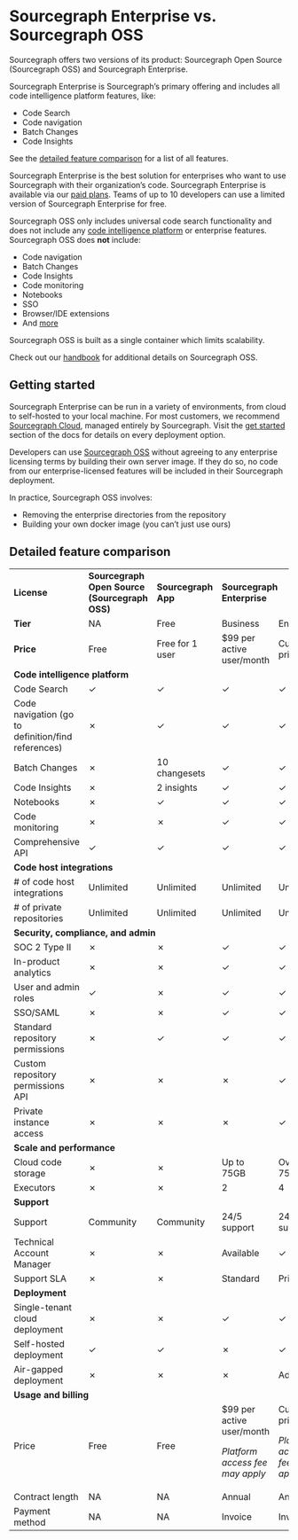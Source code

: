 # Sourcegraph Enterprise vs. Sourcegraph OSS

Sourcegraph offers two versions of its product: Sourcegraph Open Source (Sourcegraph OSS) and Sourcegraph Enterprise. 

Sourcegraph Enterprise is Sourcegraph’s primary offering and includes all code intelligence platform features, like:

- Code Search
- Code navigation
- Batch Changes
- Code Insights

See the [detailed feature comparison](#detailed-feature-comparison) for a list of all features.

Sourcegraph Enterprise is the best solution for enterprises who want to use Sourcegraph with their organization’s code. Sourcegraph Enterprise is available via our [paid plans](https://about.sourcegraph.com/pricing). Teams of up to 10 developers can use a limited version of Sourcegraph Enterprise for free.

Sourcegraph OSS only includes universal code search functionality and does not include any [code intelligence platform](https://about.sourcegraph.com/blog/code-search-to-code-intelligence) or enterprise features. Sourcegraph OSS does **not** include:

- Code navigation
- Batch Changes
- Code Insights
- Code monitoring
- Notebooks
- SSO
- Browser/IDE extensions
- And [more](#detailed-feature-comparison) 

Sourcegraph OSS is built as a single container which limits scalability. 

Check out our [handbook](https://handbook.sourcegraph.com/departments/engineering/product/process/gtm/licensing/) for additional details on Sourcegraph OSS. 

## Getting started
Sourcegraph Enterprise can be run in a variety of environments, from cloud to self-hosted to your local machine. For most customers, we recommend [Sourcegraph Cloud](https://about.sourcegraph.com/get-started?t=enterprise/), managed entirely by Sourcegraph. Visit the [get started](https://docs.sourcegraph.com/#get-started) section of the docs for details on every deployment option.

Developers can use [Sourcegraph OSS](https://github.com/sourcegraph/sourcegraph) without agreeing to any enterprise licensing terms by building their own server image. If they do so, no code from our enterprise-licensed features will be included in their Sourcegraph deployment.

In practice, Sourcegraph OSS involves:

- Removing the enterprise directories from the repository
- Building your own docker image (you can’t just use ours)

## Detailed feature comparison

<table>
  <tr>
   <td><strong>License</strong>
   </td>
   <td><strong>Sourcegraph Open Source (Sourcegraph OSS)</strong>
   </td>
   <td><strong>Sourcegraph App</strong>
   </td>
   <td colspan="2" ><strong>Sourcegraph Enterprise</strong>
   </td>
  </tr>
  <tr>
   <td><strong>Tier</strong>
   </td>
   <td>NA
   </td>
   <td>Free
   </td>
   <td>Business
   </td>
   <td>Enterprise
   </td>
  </tr>
  <tr>
   <td><strong>Price</strong>
   </td>
   <td>Free
   </td>
   <td>Free for 1 user
   </td>
   <td>$99 per active user/month
   </td>
   <td>Custom pricing
   </td>
  </tr>
  <tr>
   <td colspan="5" ><strong>Code intelligence platform</strong>
   </td>
  </tr>
  <tr>
   <td>Code Search
   </td>
   <td>✓
   </td>
   <td>✓
   </td>
   <td>✓
   </td>
   <td>✓
   </td>
  </tr>
  <tr>
   <td>Code navigation (go to definition/find references)
   </td>
   <td>✗
   </td>
   <td>✓
   </td>
   <td>✓
   </td>
   <td>✓
   </td>
  </tr>
  <tr>
   <td>Batch Changes
   </td>
   <td>✗
   </td>
   <td>10 changesets
   </td>
   <td>✓
   </td>
   <td>✓
   </td>
  </tr>
  <tr>
   <td>Code Insights
   </td>
   <td>✗
   </td>
   <td>2 insights
   </td>
   <td>✓
   </td>
   <td>✓
   </td>
  </tr>
  <tr>
   <td>Notebooks
   </td>
   <td>✗
   </td>
   <td>✓
   </td>
   <td>✓
   </td>
   <td>✓
   </td>
  </tr>
  <tr>
   <td>Code monitoring
   </td>
   <td>✗
   </td>
   <td>✗
   </td>
   <td>✓
   </td>
   <td>✓
   </td>
  </tr>
  <tr>
   <td>Comprehensive API
   </td>
   <td>✓
   </td>
   <td>✓
   </td>
   <td>✓
   </td>
   <td>✓
   </td>
  </tr>
  <tr>
   <td colspan="5" ><strong>Code host integrations</strong>
   </td>
  </tr>
  <tr>
   <td># of code host integrations
   </td>
   <td>Unlimited
   </td>
   <td>Unlimited
   </td>
   <td>Unlimited
   </td>
   <td>Unlimited
   </td>
  </tr>
  <tr>
   <td># of private repositories
   </td>
   <td>Unlimited
   </td>
   <td>Unlimited
   </td>
   <td>Unlimited
   </td>
   <td>Unlimited
   </td>
  </tr>
  <tr>
   <td colspan="5" ><strong>Security, compliance, and admin</strong>
   </td>
  </tr>
  <tr>
   <td>SOC 2 Type II 
   </td>
   <td>✗
   </td>
   <td>✗
   </td>
   <td>✓
   </td>
   <td>✓
   </td>
  </tr>
  <tr>
   <td>In-product analytics
   </td>
   <td>✗
   </td>
   <td>✗
   </td>
   <td>✓
   </td>
   <td>✓
   </td>
  </tr>
  <tr>
   <td>User and admin roles
   </td>
   <td>✓
   </td>
   <td>✗
   </td>
   <td>✓
   </td>
   <td>✓
   </td>
  </tr>
  <tr>
   <td>SSO/SAML
   </td>
   <td>✗
   </td>
   <td>✗
   </td>
   <td>✓
   </td>
   <td>✓
   </td>
  </tr>
  <tr>
   <td>Standard repository permissions
   </td>
   <td>✗
   </td>
   <td>✓
   </td>
   <td>✓
   </td>
   <td>✓
   </td>
  </tr>
  <tr>
   <td>Custom repository permissions API
   </td>
   <td>✗
   </td>
   <td>✗
   </td>
   <td>✗
   </td>
   <td>✓
   </td>
  </tr>
  <tr>
   <td>Private instance access
   </td>
   <td>✗
   </td>
   <td>✗
   </td>
   <td>✗
   </td>
   <td>✓
   </td>
  </tr>
  <tr>
   <td colspan="5" ><strong>Scale and performance</strong>
   </td>
  </tr>
  <tr>
   <td>Cloud code storage
   </td>
   <td>✗
   </td>
   <td>✗
   </td>
   <td>Up to 75GB
   </td>
   <td>Over 75GB
   </td>
  </tr>
  <tr>
   <td>Executors
   </td>
   <td>✗
   </td>
   <td>✗
   </td>
   <td>2 
   </td>
   <td>4
   </td>
  </tr>
  <tr>
   <td colspan="5" ><strong>Support</strong>
   </td>
  </tr>
  <tr>
   <td>Support
   </td>
   <td>Community
   </td>
   <td>Community
   </td>
   <td>24/5 support
   </td>
   <td>24/5 support
   </td>
  </tr>
  <tr>
   <td>Technical Account Manager
   </td>
   <td>✗
   </td>
   <td>✗
   </td>
   <td>Available
   </td>
   <td>✓
   </td>
  </tr>
  <tr>
   <td>Support SLA
   </td>
   <td>✗
   </td>
   <td>✗
   </td>
   <td>Standard
   </td>
   <td>Priority
   </td>
  </tr>
  <tr>
   <td colspan="5" ><strong>Deployment </strong>
   </td>
  </tr>
  <tr>
   <td>Single-tenant cloud deployment
   </td>
   <td>✗
   </td>
   <td>✗
   </td>
   <td>✓
   </td>
   <td>✓
   </td>
  </tr>
  <tr>
   <td>Self-hosted deployment
   </td>
   <td>✓
   </td>
   <td>✓
   </td>
   <td>✗
   </td>
   <td>✓
   </td>
  </tr>
  <tr>
   <td>Air-gapped deployment
   </td>
   <td>✗
   </td>
   <td>✗
   </td>
   <td>✗
   </td>
   <td>Add-on
   </td>
  </tr>
  <tr>
   <td colspan="5" ><strong>Usage and billing</strong>
   </td>
  </tr>
  <tr>
   <td>Price
   </td>
   <td>Free
   </td>
   <td>Free
   </td>
   <td>$99 per active user/month
<p>
<em>Platform access fee may apply</em>
   </td>
   <td>Custom pricing
<p>
<em>Platform access fee may apply</em>
   </td>
  </tr>
  <tr>
   <td>Contract length
   </td>
   <td>NA
   </td>
   <td>NA
   </td>
   <td>Annual
   </td>
   <td>Annual
   </td>
  </tr>
  <tr>
   <td>Payment method
   </td>
   <td>NA
   </td>
   <td>NA
   </td>
   <td>Invoice
   </td>
   <td>Invoice
   </td>
  </tr>
</table>
